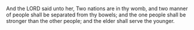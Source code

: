 And the LORD said unto her, Two nations are in thy womb, and two manner of people shall be separated from thy bowels; and the one people shall be stronger than the other people; and the elder shall serve the younger.
